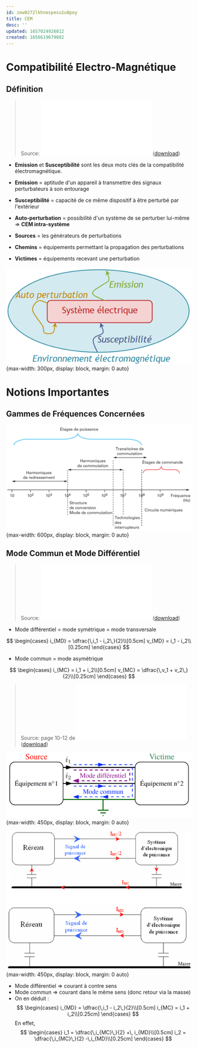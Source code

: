 ```yaml
---
id: zew0272lkhnespesu1u8poy
title: CEM
desc: ''
updated: 1657024926812
created: 1656619679882
---
```


# Compatibilité Electro-Magnétique

## Définition

> Source: ![La CEM appliquée à
l’électronique de puissance, Bertrand REVOL, édité le 12/03/2018](/assets/NotesDeCours.SystemesEtCompoPassifs2021.pdf) ([download](https://eduscol.education.fr/sti/sites/eduscol.education.fr.sti/files/ressources/pedagogiques/9699/9699-la-cem-appliquee-lelectronique-de-puissance-ensps.pdf))

- **Emission** et **Susceptibilité** sont les deux mots clés de la compatibilité électromagnétique.

- **Emission** = aptitude d'un appareil à transmettre des signaux perturbateurs à son
entourage

- **Susceptibilité** =  capacité de ce même dispositif à être perturbé par l'extérieur

- **Auto-perturbation** = possibilité d'un système de se perturber lui-même => **CEM intra-système**

- **Sources** = les générateurs de perturbations

- **Chemins** = équipements permettant la propagation des perturbations

- **Victimes** = équipements recevant une perturbation

![](/assets/images/schema.EnvironnementElectromagnetique.png){max-width: 300px, display: block, margin: 0 auto}



# Notions Importantes

## Gammes de Fréquences Concernées

![](/assets/images/courbe.GammeFreqCEM.png){max-width: 600px, display: block, margin: 0 auto}

## Mode Commun et Mode Différentiel

> Source: ![La CEM appliquée à
l’électronique de puissance, Bertrand REVOL, édité le 12/03/2018](/assets/NotesDeCours.SystemesEtCompoPassifs2021.pdf) ([download](https://eduscol.education.fr/sti/sites/eduscol.education.fr.sti/files/ressources/pedagogiques/9699/9699-la-cem-appliquee-lelectronique-de-puissance-ensps.pdf))

- Mode différentiel = mode symétrique = mode transversale

$$
\begin{cases}
i_{MD} = \dfrac{\,i_1 - i_2\,}{2}\\[0.5cm]
v_{MD} = i_1 - i_2\\[0.25cm]
\end{cases}
$$

- Mode commun = mode asymétrique

$$
\begin{cases}
i_{MC} = i_1 + i_2\\[0.5cm]
v_{MC} = \dfrac{\,v_1 + v_2\,}{2}\\[0.25cm]
\end{cases}
$$

> Source: page 10-12 de !["Systèmes et Composants Passifs 2021"](/assets/NotesDeCours.SystemesEtCompoPassifs2021.pdf) 
([download](https://github.com/TunnRKA/LaplaceCEM/blob/master/notes/assets/NotesDeCours.SystemesEtCompoPassifs2021.pdf))

![](/assets/images/schema.ModeDiffCom.png){max-width: 450px, display: block, margin: 0 auto}

![](/assets/images/ModeDiffComRepPratique.png){max-width: 450px, display: block, margin: 0 auto}

- Mode différentiel => courant à contre sens
- Mode commun => courant dans le même sens (donc retour via la masse)
- On en déduit :
$$
\begin{cases}
i_{MD} = \dfrac{\,i_1 - i_2\,}{2}\\[0.5cm]
i_{MC} = i_1 + i_2\\[0.25cm]
\end{cases}
$$
En effet, 
$$
\begin{cases}
i_1 = \dfrac{\,i_{MC}\,}{2} +\, i_{MD}\\[0.5cm]
i_2 = \dfrac{\,i_{MC}\,}{2} -\,i_{MD}\\[0.25cm]
\end{cases}
$$